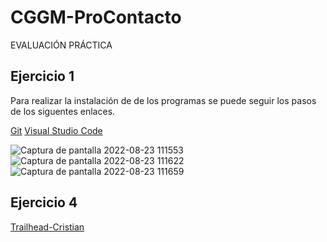 # CGGM-ProContacto
EVALUACIÓN PRÁCTICA


## Ejercicio 1

Para realizar la instalación de de los programas se puede seguir los pasos de los siguentes enlaces.

[Git](https://platzi.com/clases/1557-git-github/19933-instalando-git-y-gitbash-en-windows/)
[Visual Studio Code](https://www.youtube.com/watch?v=7Xpohi_LvIk&ab_channel=TecnoHobbies)

![Captura de pantalla 2022-08-23 111553](https://user-images.githubusercontent.com/111897670/186421909-10e2f24b-bcb7-4b4f-8ca3-644196a323c4.png)
![Captura de pantalla 2022-08-23 111622](https://user-images.githubusercontent.com/111897670/186422054-b72c32d3-3995-4822-8f00-276f63838a1c.png)
![Captura de pantalla 2022-08-23 111659](https://user-images.githubusercontent.com/111897670/186422056-5e2230b8-d4df-492e-8041-8718de5aa408.png)



## Ejercicio 4

[Trailhead-Cristian](https://trailblazer.me/id/cgarcia222)
